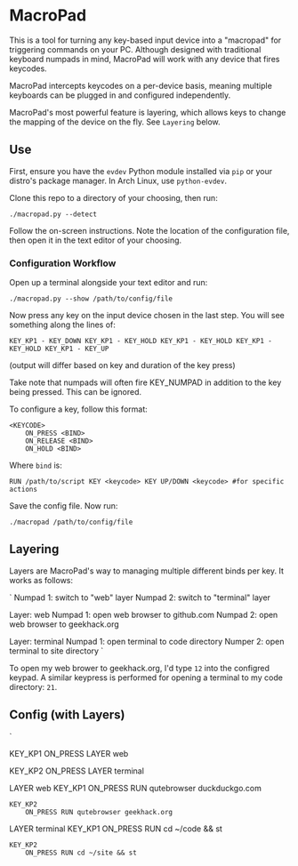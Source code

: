 # MacroPad

This is a tool for turning any key-based input device into a "macropad" for
triggering commands on your PC. Although designed with traditional keyboard
numpads in mind, MacroPad will work with any device that fires keycodes.

MacroPad intercepts keycodes on a per-device basis, meaning multiple keyboards
can be plugged in and configured independently.

MacroPad's most powerful feature is layering, which allows keys to change the
mapping of the device on the fly. See `Layering` below.


## Use

First, ensure you have the `evdev` Python module installed via `pip` or your
distro's package manager. In Arch Linux, use `python-evdev`.

Clone this repo to a directory of your choosing, then run:

`./macropad.py --detect`

Follow the on-screen instructions. Note the location of the configuration file,
then open it in the text editor of your choosing.

### Configuration Workflow

Open up a terminal alongside your text editor and run:

`./macropad.py --show /path/to/config/file`

Now press any key on the input device chosen in the last step. You will see
something along the lines of:

`
KEY_KP1 - KEY_DOWN
KEY_KP1 - KEY_HOLD
KEY_KP1 - KEY_HOLD
KEY_KP1 - KEY_HOLD
KEY_KP1 - KEY_UP
`

(output will differ based on key and duration of the key press)

Take note that numpads will often fire KEY_NUMPAD in addition to the key being
pressed. This can be ignored.

To configure a key, follow this format:

```
<KEYCODE>
	ON_PRESS <BIND>
	ON_RELEASE <BIND>
	ON_HOLD <BIND>
```

Where `bind` is:

`
RUN /path/to/script
KEY <keycode>
KEY UP/DOWN <keycode> #for specific actions
`

Save the config file. Now run:

`./macropad /path/to/config/file`

## Layering

Layers are MacroPad's way to managing multiple different binds per key. It works
as follows:

`
Numpad 1: switch to "web" layer
Numpad 2: switch to "terminal" layer

Layer: web
	Numpad 1: open web browser to github.com
	Numpad 2: open web browser to geekhack.org

Layer: terminal
	Numpad 1: open terminal to code directory
	Numper 2: open terminal to site directory
`

To open my web brower to geekhack.org, I'd type `12` into the configred keypad.
A similar keypress is performed for opening a terminal to my code directory:
`21`.

## Config (with Layers)

`
<device path>

KEY_KP1
	ON_PRESS LAYER web

KEY_KP2
	ON_PRESS LAYER terminal

LAYER web
	KEY_KP1
		ON_PRESS RUN qutebrowser duckduckgo.com

	KEY_KP2
		ON_PRESS RUN qutebrowser geekhack.org

LAYER terminal
	KEY_KP1
		ON_PRESS RUN cd ~/code && st

	KEY_KP2
		ON_PRESS RUN cd ~/site && st

